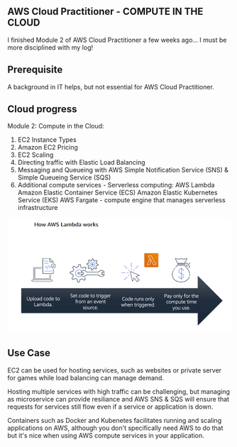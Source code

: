 ## AWS Cloud Practitioner - COMPUTE IN THE CLOUD

I finished Module 2 of AWS Cloud Practitioner a few weeks ago... I must be more disciplined with my log!


## Prerequisite

A background in IT helps, but not essential for AWS Cloud Practitioner.


## Cloud progress

Module 2: Compute in the Cloud:

1. EC2 Instance Types
2. Amazon EC2 Pricing
3. EC2 Scaling 
4. Directing traffic with Elastic Load Balancing
5. Messaging and Queueing with AWS Simple Notification Service (SNS) & Simple Queueing Service (SQS)
6. Additional compute services - Serverless computing:
    AWS Lambda
    Amazon Elastic Container Service (ECS) 
    Amazon Elastic Kubernetes Service (EKS)
    AWS Fargate - compute engine that manages serverless infrastructure

<p align="center">
  <img src="Lambda.png">
</p>

## Use Case

EC2 can be used for hosting services, such as websites or private server for games while load balancing can manage demand. 

Hosting multiple services with high traffic can be challenging, but managing as microservice can provide resiliance and AWS SNS & SQS will ensure that requests for services still flow even if a service or application is down.

Containers such as Docker and Kubenetes facilitates running and scaling applications on AWS, although you don't specifically need AWS to do that but it's nice when using AWS compute services in your application.

